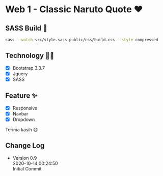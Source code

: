# Web 1 - Classic Naruto Quote ❤️

## SASS Build 🔧
```bash
sass --watch src/style.sass public/css/build.css --style compressed
```

## Technology 👨‍💻
- [x] Bootstrap 3.3.7
- [x] Jquery
- [x] SASS

## Feature ✨
- [x] Responsive
- [x] Navbar
- [x] Dropdown

Terima kasih 😄

## Change Log
- Version 0.9\
    2020-10-14 00:24:50\
    Initial Commit
